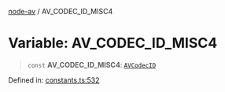 [node-av](../globals.md) / AV\_CODEC\_ID\_MISC4

# Variable: AV\_CODEC\_ID\_MISC4

> `const` **AV\_CODEC\_ID\_MISC4**: [`AVCodecID`](../type-aliases/AVCodecID.md)

Defined in: [constants.ts:532](https://github.com/seydx/av/blob/f8631fc881b394300b1479f511d55cf1c370a87f/src/constants/constants.ts#L532)
